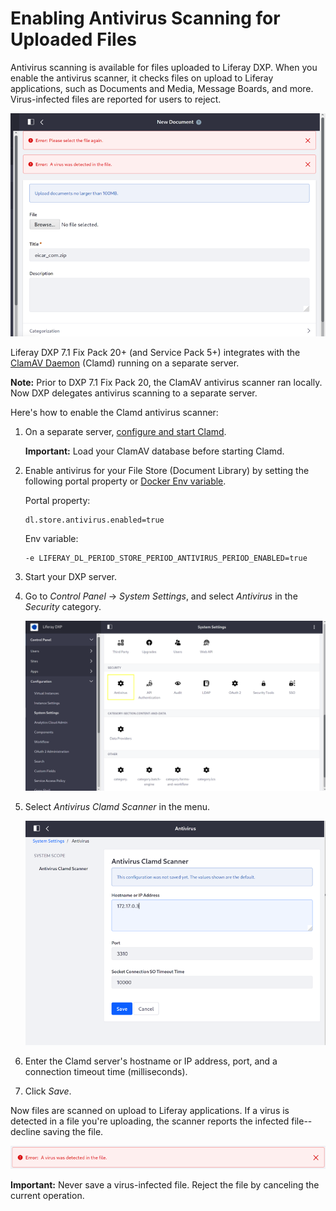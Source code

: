 # Enabling Antivirus Scanning for Uploaded Files

Antivirus scanning is available for files uploaded to Liferay DXP. When you enable the antivirus scanner, it checks files on upload to Liferay applications, such as Documents and Media, Message Boards, and more. Virus-infected files are reported for users to reject.

![The scanner detects virus-infected files on upload to Documents and Media and other Liferay applications.](../../../images-dxp/clamd-virus-detected.png)

Liferay DXP 7.1 Fix Pack 20+ (and Service Pack 5+) integrates with the [ClamAV Daemon](https://www.clamav.net/documents/scanning#clamd) (Clamd) running on a separate server.

**Note:** Prior to DXP 7.1 Fix Pack 20, the ClamAV antivirus scanner ran locally. Now DXP delegates antivirus scanning to a separate server.

Here's how to enable the Clamd antivirus scanner:

1. On a separate server, [configure and start Clamd](https://www.clamav.net/documents/scanning#clamd).

    **Important:** Load your ClamAV database before starting Clamd.

1. Enable antivirus for your File Store (Document Library) by setting the following portal property or [Docker Env variable](https://learn.liferay.com/dxp/7.x/en/installation-and-upgrades/installing-liferay/using-liferay-docker-images/configuring-containers.html#using-liferay-env-variables).

    Portal property:

    ```propertie
    dl.store.antivirus.enabled=true
    ```

    Env variable:

    ```properties
    -e LIFERAY_DL_PERIOD_STORE_PERIOD_ANTIVIRUS_PERIOD_ENABLED=true
    ```

1. Start your DXP server.

1. Go to *Control Panel* &rarr; *System Settings*, and select *Antivirus* in the *Security* category.

    ![Antivirus is in the Security category in System Settings.](../../../images-dxp/clamd-antivirus-system-settings.png)

1. Select *Antivirus Clamd Scanner* in the menu.

    ![Antivirus Clamd Scanner configuration](../../../images-dxp/clamd-setup.png)

1. Enter the Clamd server's hostname or IP address, port, and a connection timeout time (milliseconds).

1. Click *Save*.

Now files are scanned on upload to Liferay applications. If a virus is detected in a file you're uploading, the scanner reports the infected file--decline saving the file.

![Here's the virus detection message.](../../../images-dxp/clamd-virus-detected-message.png)

**Important:** Never save a virus-infected file. Reject the file by canceling the current operation.